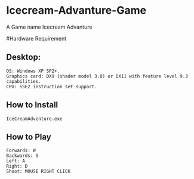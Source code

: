 # Icecream-Advanture-Game

A Game name Icecream Advanture 

#Hardware Requirement
## Desktop:
	OS: Windows XP SP2+.
	Graphics card: DX9 (shader model 3.0) or DX11 with feature level 9.3 capabilities.
	CPU: SSE2 instruction set support.

## How to Install
	IceCreamAdventure.exe

## How to Play
	Forwards: W
	Backwards: S
	Left: A
	Right: D
	Shoot: MOUSE RIGHT CLICK
